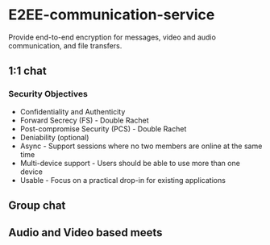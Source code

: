 # E2EE-communication-service
Provide end-to-end encryption for messages, video and audio communication, and file transfers.
## 1:1 chat
### Security Objectives
- Confidentiality and Authenticity
- Forward Secrecy (FS) - Double Rachet 
- Post-compromise Security (PCS) - Double Rachet 
- Deniability (optional)
- Async - Support sessions where no two members are online at the same time
- Multi-device support - Users should be able to use more than one device
- Usable - Focus on a practical drop-in for existing applications

## Group chat

## Audio and Video based meets

